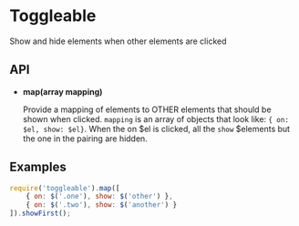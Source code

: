 # Toggleable

Show and hide elements when other elements are clicked

## API

- **map(array mapping)**

	Provide a mapping of elements to OTHER elements that should be shown when clicked. `mapping` is an array of objects that look like: `{ on: $el, show: $el}`.  When the on $el is clicked, all the `show` $elements but the one in the pairing are hidden.

## Examples

```js
require('toggleable').map([
	{ on: $('.one'), show: $('other') },
	{ on: $('.two'), show: $('another') }
]).showFirst();
```
